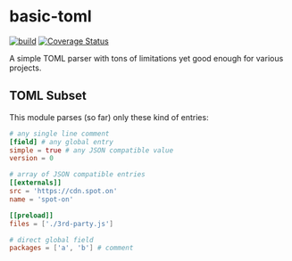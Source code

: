 # basic-toml

[![build](https://github.com/WebReflection/basic-toml/actions/workflows/node.js.yml/badge.svg)](https://github.com/WebReflection/basic-toml/actions/workflows/node.js.yml) [![Coverage Status](https://coveralls.io/repos/github/WebReflection/basic-toml/badge.svg?branch=main)](https://coveralls.io/github/WebReflection/basic-toml?branch=main)

A simple TOML parser with tons of limitations yet good enough for various projects.

## TOML Subset

This module parses (so far) only these kind of entries:

```toml
# any single line comment
[field] # any global entry
simple = true # any JSON compatible value
version = 0

# array of JSON compatible entries
[[externals]]
src = 'https://cdn.spot.on'
name = 'spot-on'

[[preload]]
files = ['./3rd-party.js']

# direct global field
packages = ['a', 'b'] # comment
```
